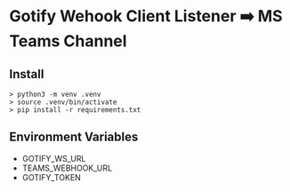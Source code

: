 # Gotify Wehook Client Listener ➡️ MS Teams Channel

## Install

```
> python3 -m venv .venv
> source .venv/bin/activate
> pip install -r requirements.txt
```

## Environment Variables

- GOTIFY_WS_URL
- TEAMS_WEBHOOK_URL
- GOTIFY_TOKEN
